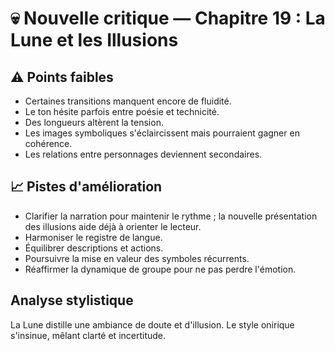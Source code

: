 # 💀 Nouvelle critique — Chapitre 19 : La Lune et les Illusions

## ⚠️ Points faibles
- Certaines transitions manquent encore de fluidité.
- Le ton hésite parfois entre poésie et technicité.
- Des longueurs altèrent la tension.
- Les images symboliques s'éclaircissent mais pourraient gagner en cohérence.
- Les relations entre personnages deviennent secondaires.

## 📈 Pistes d'amélioration
- Clarifier la narration pour maintenir le rythme ; la nouvelle présentation des illusions aide déjà à orienter le lecteur.
- Harmoniser le registre de langue.
- Équilibrer descriptions et actions.
- Poursuivre la mise en valeur des symboles récurrents.
- Réaffirmer la dynamique de groupe pour ne pas perdre l'émotion.

## Analyse stylistique
La Lune distille une ambiance de doute et d'illusion. Le style onirique s'insinue, mêlant clarté et incertitude.
